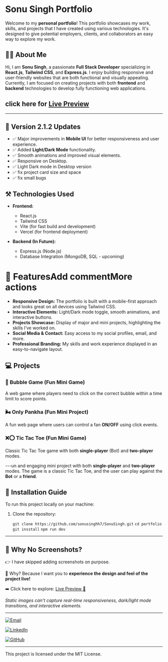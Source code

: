# Sonu Singh Portfolio

Welcome to my **personal portfolio**! This portfolio showcases my work, skills, and projects that I have created using various technologies. It's designed to give potential employers, clients, and collaborators an easy way to explore my work.

## 👨‍💻 About Me

Hi, I am **Sonu Singh**, a passionate **Full Stack Developer** specializing in **React.js**, **Tailwind CSS**, and **Express.js**. I enjoy building responsive and user-friendly websites that are both functional and visually appealing. Currently, I am focused on creating projects with both **frontend** and **backend** technologies to develop fully functioning web applications.

click here for [**Live Preview**](https://sonusingh.vercel.app)  
---

---

## 📢 Version 2.1.2 Updates

- ✅ Major improvements in **Mobile UI** for better responsiveness and user experience.
- ✅ Added **Light/Dark Mode** functionality.
- ✅ Smooth animations and improved visual elements.
- ✅ Responsive on Desktop.
- ✅ Light Dark mode in Desktop version 
- ✅ fix project card size and space 
- ✅ fix small bugs

## ⚒️ Technologies Used

- **Frontend:**
  - React.js
  - Tailwind CSS
  - Vite (for fast build and development)
  - Vercel (for frontend deployment)

- **Backend (In Future):**
  - Express.js (Node.js)
  - Database Integration (MongoDB, SQL - upcoming)
 
# 🧩 FeaturesAdd commentMore actions

- **Responsive Design:** The portfolio is built with a mobile-first approach and looks great on all devices using Tailwind CSS.
- **Interactive Elements:** Light/Dark mode toggle, smooth animations, and interactive buttons.
- **Projects Showcase:** Display of major and mini projects, highlighting the skills I’ve worked on.
- **Social Media & Contact:** Easy access to my social profiles, email, and more.
- **Professional Branding:** My skills and work experience displayed in an easy-to-navigate layout.


## 💻 Projects

### 🎯 Bubble Game (Fun Mini Game)
A web game where players need to click on the correct bubble within a time limit to score points.

### 🌬️ Only Pankha (Fun Mini Project)
A fun web page where users can control a fan **ON/OFF** using click events.

### ❌⭕ Tic Tac Toe (Fun Mini Game)
Classic Tic Tac Toe game with both **single-player** (Bot) and **two-player** modes.

---un and engaging mini project with both **single-player** and **two-player** modes. The game is a classic Tic Tac Toe, and the user can play against the **Bot** or a **friend**. 


## 🚀 Installation Guide

To run this project locally on your machine:

1. Clone the repository:

   `git clone https://github.com/sonusinghh7/SonuSingh.git`
   `cd portfolio`
   `git insstall`
   `npm run dev`

---

## 📸 Why No Screenshots?

👉 I have skipped adding screenshots on purpose.

🧐 Why? Because I want you to **experience the design and feel of the project live!**

➡️ Click here to explore: [Live Preview 🚀](https://sonusingh.vercel.app)

*Static images can’t capture real-time responsiveness, dark/light mode transitions, and interactive elements.*

---

<a href="mailto:info7sonu@gmail.com"><img src="https://img.shields.io/badge/Email-info7sonu%40gmail.com-red?style=for-the-badge&logo=gmail&logoColor=white" alt="Email" /></a>

<a href="https://linkedin.com/in/sonusinghh7" target="_blank"><img src="https://img.shields.io/badge/LinkedIn-sonusinghh7-blue?style=for-the-badge&logo=linkedin&logoColor=white" alt="LinkedIn" /></a>

<a href="https://github.com/sonusinghh7" target="_blank"><img src="https://img.shields.io/badge/GitHub-sonusinghh7-black?style=for-the-badge&logo=github&logoColor=white" alt="GitHub" /></a>



---


This project is licensed under the MIT License.

